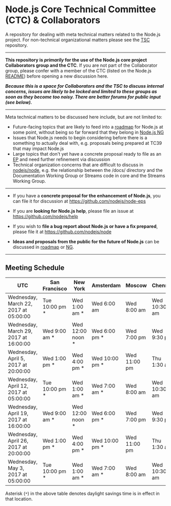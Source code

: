 # Node.js Core Technical Committee (CTC) & Collaborators

A repository for dealing with meta technical matters related to the Node.js project. For non-technical organizational matters please see the [TSC](https://github.com/nodejs/TSC) repository.

------------------------------

**This repository is _primarily_ for the use of the Node.js core project Collaborators group and the CTC**. If you are not part of the Collaborator group, please confer with a member of the CTC (listed on the Node.js [README](https://github.com/nodejs/node#ctc-core-technical-committee)) before opening a new discussion here.

***Because this is a space for Collaborators and the TSC to discuss internal concerns, issues are likely to be locked and limited to these groups as soon as they become too noisy. There are better forums for public input (see below).***

------------------------------

Meta technical matters to be discussed here include, but are not limited to:

* Future-facing topics that are likely to feed into a [roadmap](https://github.com/nodejs/roadmap/) for Node.js at some point, without being so far forward that they belong in [Node.js NG](https://github.com/nodejs/ng)
* Issues that Node.js needs to begin considering before there is a something to actually deal with, e.g. proposals being prepared at TC39 that may impact Node.js
* Large topics that don't yet have a concrete proposal ready to file as an [EP](https://github.com/nodejs/node-eps) and need further refinement via discussion
* Technical organization concerns that are difficult to discuss in [nodejs/node](https://github.com/nodejs/node), e.g. the relationship between the /docs/ directory and the Documentation Working Group or Streams code in core and the Streams Working Group.

------------------------------

* If you have a **concrete proposal for the enhancement of Node.js**, you can file it for discussion at https://github.com/nodejs/node-eps

* If you are **looking for Node.js help**, please file an issue at https://github.com/nodejs/help

* If you wish to **file a bug report about Node.js or have a fix prepared**, please file it at https://github.com/nodejs/node

* **Ideas and proposals from the public for the future of Node.js** can be discussed in [roadmap](https://github.com/nodejs/roadmap/) or [NG](https://github.com/nodejs/ng).

------------------------------

## Meeting Schedule

|  UTC | San Francisco  | New York | Amsterdam | Moscow | Chennai | Tokyo | Sydney |
| ------------- | ------------- | ------------- | ------------- | ------------- | ------------- | ------------- | ------------- |
|Wednesday, March 22, 2017 at 05:00:00  |Tue 10:00 pm * | Wed 1:00 am * |Wed 6:00 am |Wed 8:00 am |Wed 10:30 am | Wed 2:00 pm |Wed 4:00 pm *|
|Wednesday, March 29, 2017 at 16:00:00  |Wed 9:00 am * |Wed 12:00 noon * | Wed 6:00 pm * |Wed 7:00 pm |Wed 9:30 pm |Thu 1:00 am |Thu 3:00 am *|
|Wednesday, April 5, 2017 at 20:00:00 |Wed 1:00 pm *| Wed 4:00 pm *| Wed 10:00 pm * | Wed 11:00 pm | Thu 1:30 am |Thu 5:00 am |Thu 6:00 am|
|Wednesday, April 12, 2017 at 05:00:00	|Tue 10:00 pm *	|Wed 1:00 am *	|Wed 7:00 am *	|Wed 8:00 am	|Wed 10:30 am	|Wed 2:00 pm	|Wed 3:00 pm|
|Wednesday, April 19, 2017 at 16:00:00|	Wed 9:00 am *	|Wed 12:00 noon *|	Wed 6:00 pm *	|Wed 7:00 pm	|Wed 9:30 pm	|Thu 1:00 am	|Thu 2:00 am|
|Wednesday, April 26, 2017 at 20:00:00	|Wed 1:00 pm *	|Wed 4:00 pm *	|Wed 10:00 pm *	|Wed 11:00 pm	|Thu 1:30 am	|Thu 5:00 am	|Thu 6:00 am|
|Wednesday, May 3, 2017 at 05:00:00|	Tue 10:00 pm *	|Wed 1:00 am *	|Wed 7:00 am *|	Wed 8:00 am	|Wed 10:30 am|	Wed 2:00 pm	|Wed 3:00 pm|

Asterisk (`*`) in the above table denotes daylight savings time is in effect in that location.
